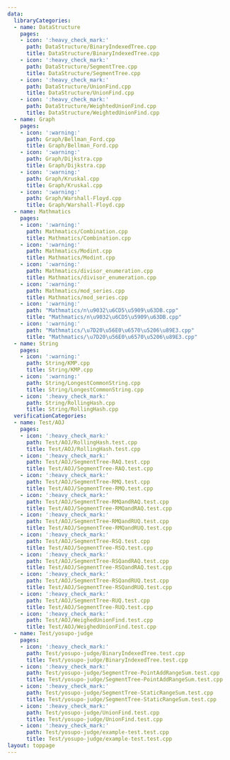 ```yaml
---
data:
  libraryCategories:
  - name: DataStructure
    pages:
    - icon: ':heavy_check_mark:'
      path: DataStructure/BinaryIndexedTree.cpp
      title: DataStructure/BinaryIndexedTree.cpp
    - icon: ':heavy_check_mark:'
      path: DataStructure/SegmentTree.cpp
      title: DataStructure/SegmentTree.cpp
    - icon: ':heavy_check_mark:'
      path: DataStructure/UnionFind.cpp
      title: DataStructure/UnionFind.cpp
    - icon: ':heavy_check_mark:'
      path: DataStructure/WeightedUnionFind.cpp
      title: DataStructure/WeightedUnionFind.cpp
  - name: Graph
    pages:
    - icon: ':warning:'
      path: Graph/Bellman_Ford.cpp
      title: Graph/Bellman_Ford.cpp
    - icon: ':warning:'
      path: Graph/Dijkstra.cpp
      title: Graph/Dijkstra.cpp
    - icon: ':warning:'
      path: Graph/Kruskal.cpp
      title: Graph/Kruskal.cpp
    - icon: ':warning:'
      path: Graph/Warshall-Floyd.cpp
      title: Graph/Warshall-Floyd.cpp
  - name: Mathmatics
    pages:
    - icon: ':warning:'
      path: Mathmatics/Combination.cpp
      title: Mathmatics/Combination.cpp
    - icon: ':warning:'
      path: Mathmatics/Modint.cpp
      title: Mathmatics/Modint.cpp
    - icon: ':warning:'
      path: Mathmatics/divisor_enumeration.cpp
      title: Mathmatics/divisor_enumeration.cpp
    - icon: ':warning:'
      path: Mathmatics/mod_series.cpp
      title: Mathmatics/mod_series.cpp
    - icon: ':warning:'
      path: "Mathmatics/n\u9032\u6CD5\u5909\u63DB.cpp"
      title: "Mathmatics/n\u9032\u6CD5\u5909\u63DB.cpp"
    - icon: ':warning:'
      path: "Mathmatics/\u7D20\u56E0\u6570\u5206\u89E3.cpp"
      title: "Mathmatics/\u7D20\u56E0\u6570\u5206\u89E3.cpp"
  - name: String
    pages:
    - icon: ':warning:'
      path: String/KMP.cpp
      title: String/KMP.cpp
    - icon: ':warning:'
      path: String/LongestCommonString.cpp
      title: String/LongestCommonString.cpp
    - icon: ':heavy_check_mark:'
      path: String/RollingHash.cpp
      title: String/RollingHash.cpp
  verificationCategories:
  - name: Test/AOJ
    pages:
    - icon: ':heavy_check_mark:'
      path: Test/AOJ/RollingHash.test.cpp
      title: Test/AOJ/RollingHash.test.cpp
    - icon: ':heavy_check_mark:'
      path: Test/AOJ/SegmentTree-RAQ.test.cpp
      title: Test/AOJ/SegmentTree-RAQ.test.cpp
    - icon: ':heavy_check_mark:'
      path: Test/AOJ/SegmentTree-RMQ.test.cpp
      title: Test/AOJ/SegmentTree-RMQ.test.cpp
    - icon: ':heavy_check_mark:'
      path: Test/AOJ/SegmentTree-RMQandRAQ.test.cpp
      title: Test/AOJ/SegmentTree-RMQandRAQ.test.cpp
    - icon: ':heavy_check_mark:'
      path: Test/AOJ/SegmentTree-RMQandRUQ.test.cpp
      title: Test/AOJ/SegmentTree-RMQandRUQ.test.cpp
    - icon: ':heavy_check_mark:'
      path: Test/AOJ/SegmentTree-RSQ.test.cpp
      title: Test/AOJ/SegmentTree-RSQ.test.cpp
    - icon: ':heavy_check_mark:'
      path: Test/AOJ/SegmentTree-RSQandRAQ.test.cpp
      title: Test/AOJ/SegmentTree-RSQandRAQ.test.cpp
    - icon: ':heavy_check_mark:'
      path: Test/AOJ/SegmentTree-RSQandRUQ.test.cpp
      title: Test/AOJ/SegmentTree-RSQandRUQ.test.cpp
    - icon: ':heavy_check_mark:'
      path: Test/AOJ/SegmentTree-RUQ.test.cpp
      title: Test/AOJ/SegmentTree-RUQ.test.cpp
    - icon: ':heavy_check_mark:'
      path: Test/AOJ/WeighedUnionFind.test.cpp
      title: Test/AOJ/WeighedUnionFind.test.cpp
  - name: Test/yosupo-judge
    pages:
    - icon: ':heavy_check_mark:'
      path: Test/yosupo-judge/BinaryIndexedTree.test.cpp
      title: Test/yosupo-judge/BinaryIndexedTree.test.cpp
    - icon: ':heavy_check_mark:'
      path: Test/yosupo-judge/SegmentTree-PointAddRangeSum.test.cpp
      title: Test/yosupo-judge/SegmentTree-PointAddRangeSum.test.cpp
    - icon: ':heavy_check_mark:'
      path: Test/yosupo-judge/SegmentTree-StaticRangeSum.test.cpp
      title: Test/yosupo-judge/SegmentTree-StaticRangeSum.test.cpp
    - icon: ':heavy_check_mark:'
      path: Test/yosupo-judge/UnionFind.test.cpp
      title: Test/yosupo-judge/UnionFind.test.cpp
    - icon: ':heavy_check_mark:'
      path: Test/yosupo-judge/example-test.test.cpp
      title: Test/yosupo-judge/example-test.test.cpp
layout: toppage
---
```

